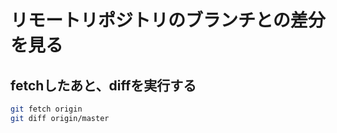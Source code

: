 ﻿# リモートリポジトリのブランチとの差分を見る

## fetchしたあと、diffを実行する

```bash
git fetch origin
git diff origin/master
```
